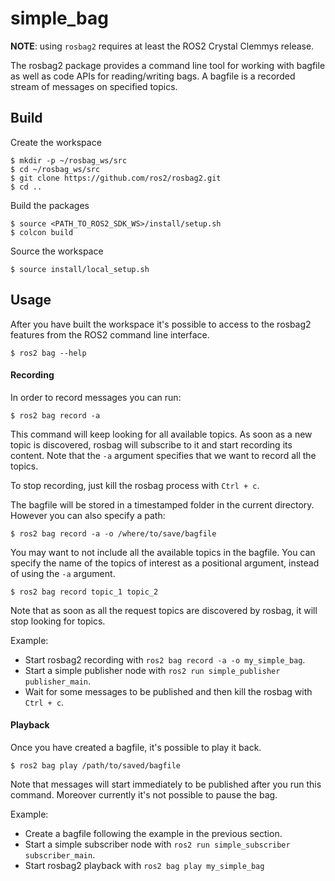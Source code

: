 # simple_bag

**NOTE**: using `rosbag2` requires at least the ROS2 Crystal Clemmys release.

The rosbag2 package provides a command line tool for working with bagfile as well as code APIs for reading/writing bags.
A bagfile is a recorded stream of messages on specified topics.

## Build

Create the workspace

    $ mkdir -p ~/rosbag_ws/src
    $ cd ~/rosbag_ws/src
    $ git clone https://github.com/ros2/rosbag2.git
    $ cd ..

Build the packages

    $ source <PATH_TO_ROS2_SDK_WS>/install/setup.sh
    $ colcon build

Source the workspace

    $ source install/local_setup.sh


## Usage

After you have built the workspace it's possible to access to the rosbag2 features from the ROS2 command line interface.

    $ ros2 bag --help


#### Recording

In order to record messages you can run:

    $ ros2 bag record -a

This command will keep looking for all available topics. As soon as a new topic is discovered, rosbag will subscribe to it and start recording its content.
Note that the `-a` argument specifies that we want to record all the topics.

To stop recording, just kill the rosbag process with `Ctrl + c`.

The bagfile will be stored in a timestamped folder in the current directory.
However you can also specify a path:

    $ ros2 bag record -a -o /where/to/save/bagfile

You may want to not include all the available topics in the bagfile.
You can specify the name of the topics of interest as a positional argument, instead of using the `-a` argument.

    $ ros2 bag record topic_1 topic_2

Note that as soon as all the request topics are discovered by rosbag, it will stop looking for topics.

Example:

 - Start rosbag2 recording with `ros2 bag record -a -o my_simple_bag`.
 - Start a simple publisher node with `ros2 run simple_publisher publisher_main`.
 - Wait for some messages to be published and then kill the rosbag with `Ctrl + c`.


#### Playback

Once you have created a bagfile, it's possible to play it back.

    $ ros2 bag play /path/to/saved/bagfile

Note that messages will start immediately to be published after you run this command.
Moreover currently it's not possible to pause the bag.

Example:

 - Create a bagfile following the example in the previous section.
 - Start a simple subscriber node with `ros2 run simple_subscriber subscriber_main`.
 - Start rosbag2 playback with `ros2 bag play my_simple_bag`
